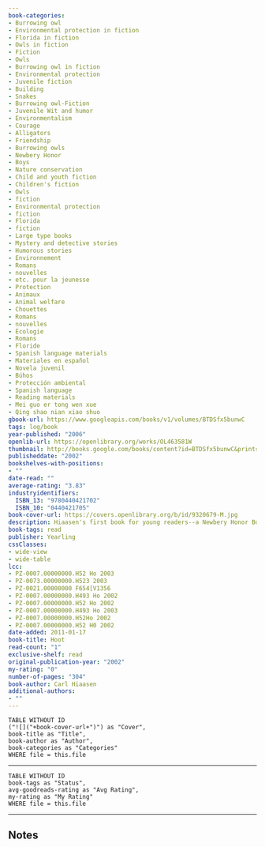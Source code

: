 ```yaml
---
book-categories:
- Burrowing owl
- Environmental protection in fiction
- Florida in fiction
- Owls in fiction
- Fiction
- Owls
- Burrowing owl in fiction
- Environmental protection
- Juvenile fiction
- Building
- Snakes
- Burrowing owl-Fiction
- Juvenile Wit and humor
- Environmentalism
- Courage
- Alligators
- Friendship
- Burrowing owls
- Newbery Honor
- Boys
- Nature conservation
- Child and youth fiction
- Children's fiction
- Owls
- fiction
- Environmental protection
- fiction
- Florida
- fiction
- Large type books
- Mystery and detective stories
- Humorous stories
- Environnement
- Romans
- nouvelles
- etc. pour la jeunesse
- Protection
- Animaux
- Animal welfare
- Chouettes
- Romans
- nouvelles
- Écologie
- Romans
- Floride
- Spanish language materials
- Materiales en español
- Novela juvenil
- Búhos
- Protección ambiental
- Spanish language
- Reading materials
- Mei guo er tong wen xue
- Qing shao nian xiao shuo
gbook-url: https://www.googleapis.com/books/v1/volumes/BTDSfx5bunwC
tags: log/book
year-published: "2006"
openlib-url: https://openlibrary.org/works/OL463581W
thumbnail: http://books.google.com/books/content?id=BTDSfx5bunwC&printsec=frontcover&img=1&zoom=1&edge=curl&source=gbs_api
publisheddate: "2002"
bookshelves-with-positions:
- ""
date-read: ""
average-rating: "3.83"
industryidentifiers:
  ISBN_13: "9780440421702"
  ISBN_10: "0440421705"
book-cover-url: https://covers.openlibrary.org/b/id/9320679-M.jpg
description: Hiaasen's first book for young readers--a Newbery Honor Book--involves new kids, bullies, alligators, and pint-sized owls in a hilarious Floridian adventure. Now repackaged.
book-tags: read
publisher: Yearling
cssClasses:
- wide-view
- wide-table
lcc:
- PZ-0007.00000000.H52 Ho 2003
- PZ-0073.00000000.H523 2003
- PZ-0021.00000000 F654[V1356
- PZ-0007.00000000.H493 Ho 2002
- PZ-0007.00000000.H52 Ho 2002
- PZ-0007.00000000.H493 Ho 2003
- PZ-0007.00000000.H52Ho 2002
- PZ-0007.00000000.H52 H0 2002
date-added: 2011-01-17
book-title: Hoot
read-count: "1"
exclusive-shelf: read
original-publication-year: "2002"
my-rating: "0"
number-of-pages: "304"
book-author: Carl Hiaasen
additional-authors:
- ""
---
```


```dataview
TABLE WITHOUT ID
("![]("+book-cover-url+")") as "Cover",
book-title as "Title",
book-author as "Author",
book-categories as "Categories"
WHERE file = this.file
```
---
```dataview
TABLE WITHOUT ID
book-tags as "Status",
avg-goodreads-rating as "Avg Rating",
my-rating as "My Rating"
WHERE file = this.file
```
---
## Notes


